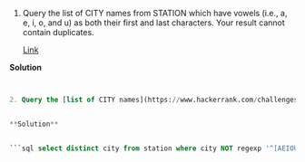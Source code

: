 1. Query the list of CITY names from STATION which have vowels (i.e., a, e, i, o, and u) as both their first and last characters. Your result cannot contain duplicates.
   
      [Link](https://www.hackerrank.com/challenges/weather-observation-station-8/problem?isFullScreen=true)

**Solution**

```sql Select distinct city from station where city regexp '^[AEIOU].*[aeiou]$'


2. Query the [list of CITY names](https://www.hackerrank.com/challenges/weather-observation-station-9/problem?isFullScreen=true) from STATION that do not start with vowels. Your result cannot contain duplicates.


**Solution**


```sql select distinct city from station where city NOT regexp '^[AEIOU]';
